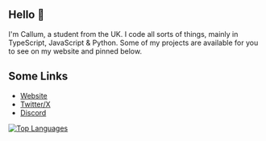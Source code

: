 ## Hello 👋 
I'm Callum, a student from the UK. I code all sorts of things, mainly in TypeScript, JavaScript & Python. 
Some of my projects are available for you to see on my website and pinned below.
<br>
## Some Links
- [Website](https://www.cxllm.uk/)
- [Twitter/X](https://x.com/CX11M) 
- [Discord](https://discord.com/users/536949735299219467)

<!--[![Stats](https://github-readme-stats.vercel.app/api?username=cxllm&show_icons=true&theme=algolia&count_private=true)](https://github.com/cxllm)
<br>-->
[![Top Languages](https://github-readme-stats.vercel.app/api/top-langs/?username=cxllm&theme=algolia&card_width=495)](https://github.com/cxllm)
